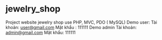# jewelry_shop
Project website jewelry shop use PHP, MVC, PDO ( MySQL)
Demo user: 
Tài khoản: user@gmail.com
Mật khẩu : 111111
Demo admin
Tài khoản: admin@gmail.com
Mật khẩu: 111111 
		

